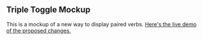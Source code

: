 ## Triple Toggle Mockup

This is a mockup of a new way to display paired verbs. [Here's the live demo of the proposed changes.](https://smurp.github.io/tripletoggle/mockup.html)